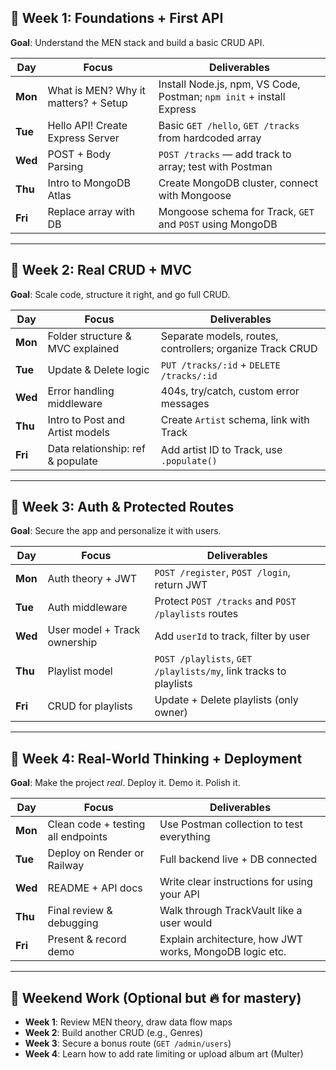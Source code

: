## 📅 **Week 1: Foundations + First API**

**Goal**: Understand the MEN stack and build a basic CRUD API.

| Day     | Focus                                | Deliverables                                                         |
| ------- | ------------------------------------ | -------------------------------------------------------------------- |
| **Mon** | What is MEN? Why it matters? + Setup | Install Node.js, npm, VS Code, Postman; `npm init` + install Express |
| **Tue** | Hello API! Create Express Server     | Basic `GET /hello`, `GET /tracks` from hardcoded array               |
| **Wed** | POST + Body Parsing                  | `POST /tracks` — add track to array; test with Postman               |
| **Thu** | Intro to MongoDB Atlas               | Create MongoDB cluster, connect with Mongoose                        |
| **Fri** | Replace array with DB                | Mongoose schema for Track, `GET` and `POST` using MongoDB            |

---

## 📅 **Week 2: Real CRUD + MVC**

**Goal**: Scale code, structure it right, and go full CRUD.

| Day     | Focus                             | Deliverables                                              |
| ------- | --------------------------------- | --------------------------------------------------------- |
| **Mon** | Folder structure & MVC explained  | Separate models, routes, controllers; organize Track CRUD |
| **Tue** | Update & Delete logic             | `PUT /tracks/:id` + `DELETE /tracks/:id`                  |
| **Wed** | Error handling middleware         | 404s, try/catch, custom error messages                    |
| **Thu** | Intro to Post and Artist models   | Create `Artist` schema, link with Track                   |
| **Fri** | Data relationship: ref & populate | Add artist ID to Track, use `.populate()`                 |

---

## 📅 **Week 3: Auth & Protected Routes**

**Goal**: Secure the app and personalize it with users.

| Day     | Focus                        | Deliverables                                                     |
| ------- | ---------------------------- | ---------------------------------------------------------------- |
| **Mon** | Auth theory + JWT            | `POST /register`, `POST /login`, return JWT                      |
| **Tue** | Auth middleware              | Protect `POST /tracks` and `POST /playlists` routes              |
| **Wed** | User model + Track ownership | Add `userId` to track, filter by user                            |
| **Thu** | Playlist model               | `POST /playlists`, `GET /playlists/my`, link tracks to playlists |
| **Fri** | CRUD for playlists           | Update + Delete playlists (only owner)                           |

---

## 📅 **Week 4: Real-World Thinking + Deployment**

**Goal**: Make the project *real*. Deploy it. Demo it. Polish it.

| Day     | Focus                              | Deliverables                                            |
| ------- | ---------------------------------- | ------------------------------------------------------- |
| **Mon** | Clean code + testing all endpoints | Use Postman collection to test everything               |
| **Tue** | Deploy on Render or Railway        | Full backend live + DB connected                        |
| **Wed** | README + API docs                  | Write clear instructions for using your API             |
| **Thu** | Final review & debugging           | Walk through TrackVault like a user would               |
| **Fri** | Present & record demo              | Explain architecture, how JWT works, MongoDB logic etc. |

---

## 🧠 Weekend Work (Optional but 🔥 for mastery)

* **Week 1**: Review MEN theory, draw data flow maps
* **Week 2**: Build another CRUD (e.g., Genres)
* **Week 3**: Secure a bonus route (`GET /admin/users`)
* **Week 4**: Learn how to add rate limiting or upload album art (Multer)
